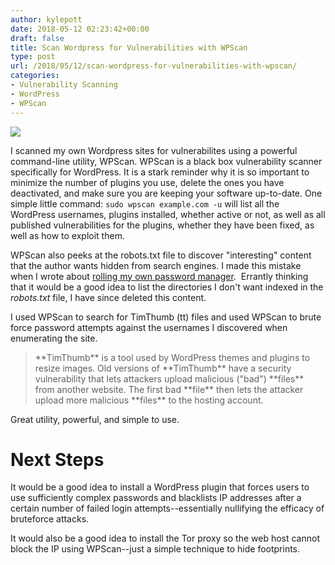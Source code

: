 ```yaml
---
author: kylepott
date: 2018-05-12 02:23:42+00:00
draft: false
title: Scan Wordpress for Vulnerabilities with WPScan
type: post
url: /2018/05/12/scan-wordpress-for-vulnerabilities-with-wpscan/
categories:
- Vulnerability Scanning
- WordPress
- WPScan
---
```


![](https://technicalagain.com/wp-content/uploads/2018/05/Screenshot-20180511211912-743x667.png)


I scanned my own Wordpress sites for vulnerabilites using a powerful command-line utility, WPScan. WPScan is a black box vulnerability scanner specifically for WordPress. It is a stark reminder why it is so important to minimize the number of plugins you use, delete the ones you have deactivated, and make sure you are keeping your software up-to-date. One simple little command: `sudo wpscan example.com -u` will list all the WordPress usernames, plugins installed, whether active or not, as well as all published vulnerabilities for the plugins, whether they have been fixed, as well as how to exploit them.

WPScan also peeks at the robots.txt file to discover "interesting" content that the author wants hidden from search engines. I made this mistake when I wrote about [rolling my own password manager](https://technicalagain.com/2018/04/05/rolling-my-own-password-manager-part-2/).  Errantly thinking that it would be a good idea to list the directories I don't want indexed in the _robots.txt_ file, I have since deleted this content.

I used WPScan to search for TimThumb (tt) files and used WPScan to brute force password attempts against the usernames I discovered when enumerating the site.


<blockquote>**TimThumb** is a tool used by WordPress themes and plugins to resize images. Old versions of **TimThumb** have a security vulnerability that lets attackers upload malicious ("bad") **files** from another website. The first bad **file** then lets the attacker upload more malicious **files** to the hosting account.</blockquote>


Great utility, powerful, and simple to use.


# Next Steps


It would be a good idea to install a WordPress plugin that forces users to use sufficiently complex passwords and blacklists IP addresses after a certain number of failed login attempts--essentially nullifying the efficacy of bruteforce attacks.

It would also be a good idea to install the Tor proxy so the web host cannot block the IP using WPScan--just a simple technique to hide footprints.
